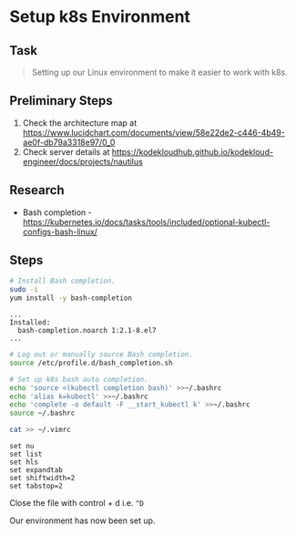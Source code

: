# Setup k8s Environment

## Task

> Setting up our Linux environment to make it easier to work with k8s.

## Preliminary Steps

1. Check the architecture map at https://www.lucidchart.com/documents/view/58e22de2-c446-4b49-ae0f-db79a3318e97/0_0
2. Check server details at https://kodekloudhub.github.io/kodekloud-engineer/docs/projects/nautilus

## Research

* Bash completion - https://kubernetes.io/docs/tasks/tools/included/optional-kubectl-configs-bash-linux/

## Steps

```bash
# Install Bash completion.
sudo -i
yum install -y bash-completion
```

```
...
Installed:
  bash-completion.noarch 1:2.1-8.el7
...
```

```bash
# Log out or manually source Bash completion.
source /etc/profile.d/bash_completion.sh

# Set up k8s bash auto completion.
echo 'source <(kubectl completion bash)' >>~/.bashrc
echo 'alias k=kubectl' >>~/.bashrc
echo 'complete -o default -F __start_kubectl k' >>~/.bashrc
source ~/.bashrc

cat >> ~/.vimrc
```

```
set nu
set list
set hls
set expandtab
set shiftwidth=2
set tabstop=2
```

Close the file with control + d i.e. `^D`

Our environment has now been set up.